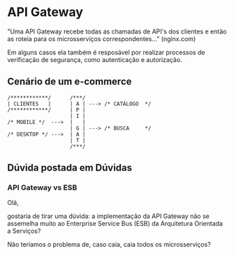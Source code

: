 # API Gateway

"Uma API Gateway recebe todas as chamadas de API's dos clientes e então as
roteia para os microsserviços correspondentes..." (nginx.com)

Em alguns casos ela também é resposável por realizar processos de verificação
de segurança, como autenticação e autorização.

## Cenário de um e-commerce

    /************/      /***/
    | CLIENTES   |      | A | ---> /* CATÁLOGO  */
    /************/      | P |
                        | I |
    /* MOBILE */  --->  |   |
                        | G | ---> /* BUSCA     */
    /* DESKTOP */ --->  | A |
                        | T |
                        /***/

## Dúvida postada em Dúvidas

### API Gateway vs ESB 

Olá,

gostaria de tirar uma dúvida: a implementação da API Gateway não se assemelha muito ao Enterprise Service Bus (ESB) da Arquitetura Orientada a Serviços?

Não teríamos o problema de, caso caia, caia todos os microsserviços?
